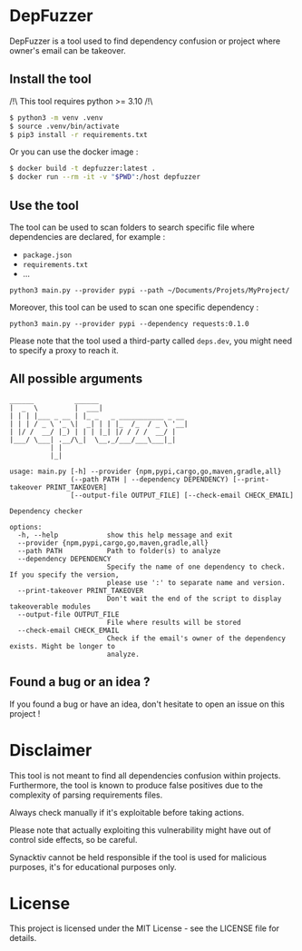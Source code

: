 # DepFuzzer

DepFuzzer is a tool used to find dependency confusion or project where owner's email can be takeover.


## Install the tool

/!\ This tool requires python >= 3.10 /!\

```sh
$ python3 -m venv .venv
$ source .venv/bin/activate
$ pip3 install -r requirements.txt
```

Or you can use the docker image :

```sh
$ docker build -t depfuzzer:latest .
$ docker run --rm -it -v "$PWD":/host depfuzzer
```

## Use the tool

The tool can be used to scan folders to search specific file where dependencies are declared, for example :

- `package.json`
- `requirements.txt`
- ...

`python3 main.py --provider pypi --path ~/Documents/Projets/MyProject/`

Moreover, this tool can be used to scan one specific dependency :

`python3 main.py --provider pypi --dependency requests:0.1.0`

Please note that the tool used a third-party called `deps.dev`, you might need to specify a proxy to reach it.

## All possible arguments

```
______          ______                      
|  _  \         |  ___|                     
| | | |___ _ __ | |_ _   _ ___________ _ __ 
| | | / _ \ '_ \|  _| | | |_  /_  / _ \ '__|
| |/ /  __/ |_) | | | |_| |/ / / /  __/ |   
|___/ \___| .__/\_|  \__,_/___/___\___|_|   
          | |                               
          |_|                               

usage: main.py [-h] --provider {npm,pypi,cargo,go,maven,gradle,all}
               (--path PATH | --dependency DEPENDENCY) [--print-takeover PRINT_TAKEOVER]
               [--output-file OUTPUT_FILE] [--check-email CHECK_EMAIL]

Dependency checker

options:
  -h, --help            show this help message and exit
  --provider {npm,pypi,cargo,go,maven,gradle,all}
  --path PATH           Path to folder(s) to analyze
  --dependency DEPENDENCY
                        Specify the name of one dependency to check. If you specify the version,
                        please use ':' to separate name and version.
  --print-takeover PRINT_TAKEOVER
                        Don't wait the end of the script to display takeoverable modules
  --output-file OUTPUT_FILE
                        File where results will be stored
  --check-email CHECK_EMAIL
                        Check if the email's owner of the dependency exists. Might be longer to
                        analyze.
```

## Found a bug or an idea ?

If you found a bug or have an idea, don't hesitate to open an issue on this project !

# Disclaimer

This tool is not meant to find all dependencies confusion within projects. Furthermore, the tool is known to produce false positives due to the complexity of parsing requirements files.

Always check manually if it's exploitable before taking actions.

Please note that actually exploiting this vulnerability might have out of control side effects, so be careful.

Synacktiv cannot be held responsible if the tool is used for malicious purposes, it's for educational purposes only.

# License

This project is licensed under the MIT License - see the LICENSE file for details.
